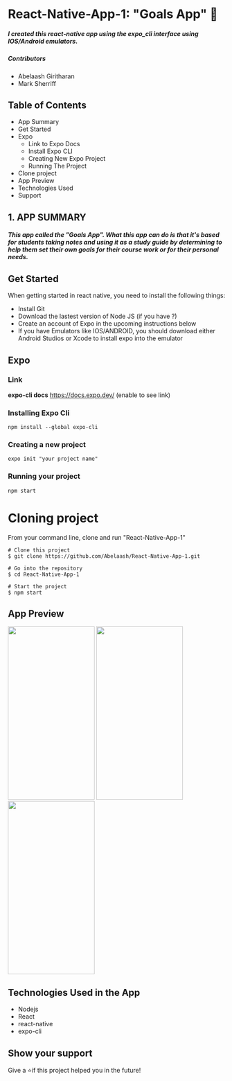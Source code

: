 # React-Native-App-1: "Goals App" :wave:

##### I created this react-native app using the **expo_cli** interface using IOS/Android emulators.

##### Contributors
+ Abelaash Giritharan
+ Mark Sherriff

## Table of Contents
+ App Summary
+ Get Started
+ Expo
  - Link to Expo Docs 
  - Install Expo CLI
  - Creating New Expo Project
  - Running The Project
+ Clone project
+ App Preview
+ Technologies Used
+ Support


## 1. APP SUMMARY
##### This app called the "Goals App". What this app can do is that it's based for students taking notes and using it as a study guide by determining to **_help them set their own goals for their course work or for their personal needs_**.

## Get Started

When getting started in react native, you need to install the following things:
+ Install Git
+ Download the lastest version of Node JS (if you have ?)
+ Create an account of Expo in the upcoming instructions below
+ If you have Emulators like IOS/ANDROID, you should download either Android Studios or Xcode to install expo into the emulator

## **Expo**

### Link
**expo-cli docs** https://docs.expo.dev/ (enable to see link)
### Installing Expo Cli
```
npm install --global expo-cli
```
### Creating a new project
```
expo init "your project name"
```
### Running your project 
```
npm start
```

# Cloning project
From your command line, clone and run "React-Native-App-1"

```
# Clone this project
$ git clone https://github.com/Abelaash/React-Native-App-1.git

# Go into the repository
$ cd React-Native-App-1

# Start the project
$ npm start
```

## App Preview

<img src="https://user-images.githubusercontent.com/50346809/141512795-8df87888-c1ea-4249-9621-a96648926cd1.png" width="200" height="400" /> <img src="https://user-images.githubusercontent.com/50346809/141513975-f11edf09-3f38-4822-9821-657bf363218f.png" width="200" height="400" />  <img src="https://user-images.githubusercontent.com/50346809/141536006-de58170f-ea54-4375-80c0-24ed53fe1d60.png" width="200" height="400" /> 

## Technologies Used in the App
+ Nodejs
+ React
+ react-native
+ expo-cli

## Show your support
Give a ⭐if this project helped you in the future!
